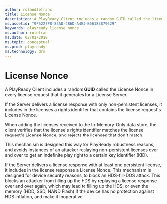 ```yaml
---
author: rolandlefranc
title: License Nonce
description: A PlayReady Client includes a random GUID called the license nonce in every license request that it generates for a License Server.
ms.assetid: "9F5227F8-83AD-4B6D-A4E3-B06183879629"
keywords: playready license nonce
ms.author: rolefran
ms.date: 02/01/2018
ms.topic: conceptual
ms.prod: playready
ms.technology: drm
---
```



# License Nonce


A PlayReady Client includes a random **GUID** called the License Nonce in every license request that it generates for a License Server.

If the Server delivers a license response with only non-persistent licenses, it includes in the licenses a rights identifier that contains the license request's License Nonce.

When adding the licenses received to the In-Memory-Only data store, the client verifies that the license's rights identifier matches the license request's License Nonce, and rejects the licenses that don't match.

This mechanism is designed this way for PlayReady robustness reasons, and avoids instances of an attacker replaying non-persistent licenses over and over to get an indefinite play right to a certain key identifier (KID).

If the Server delivers a license response with at least one persistent license, it includes in the license response a License Nonce. This mechanism is designed for device security reasons, to block an HDS-fill-DOS attack. This blocks an attacker from filling up the HDS by replaying a license response over and over again, which may lead to filling up the HDS, or even the memory (HDD, SSD, NAND Flash) if the device has no protection against HDS inflation, and make it inoperative.

